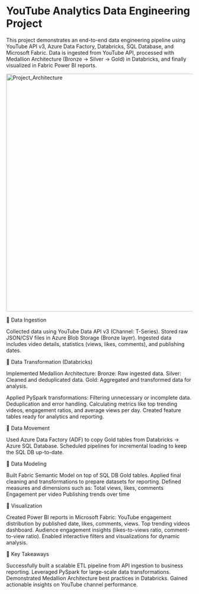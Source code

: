 # YouTube Analytics Data Engineering Project

This project demonstrates an end-to-end data engineering pipeline using YouTube API v3, Azure Data Factory, Databricks, SQL Database, and Microsoft Fabric.
Data is ingested from YouTube API, processed with Medallion Architecture (Bronze → Silver → Gold) in Databricks, and finally visualized in Fabric Power BI reports.


<img width="1632" height="640" alt="Project_Architecture" src="https://github.com/user-attachments/assets/d62ddfc2-c700-4226-aac1-1b47c82ef9ac" />


🔹 Data Ingestion

Collected data using YouTube Data API v3 (Channel: T-Series).
Stored raw JSON/CSV files in Azure Blob Storage (Bronze layer).
Ingested data includes video details, statistics (views, likes, comments), and publishing dates.

🔹 Data Transformation (Databricks)

Implemented Medallion Architecture:
Bronze: Raw ingested data.
Silver: Cleaned and deduplicated data.
Gold: Aggregated and transformed data for analysis.

Applied PySpark transformations:
Filtering unnecessary or incomplete data.
Deduplication and error handling.
Calculating metrics like top trending videos, engagement ratios, and average views per day.
Created feature tables ready for analytics and reporting.

🔹 Data Movement

Used Azure Data Factory (ADF) to copy Gold tables from Databricks → Azure SQL Database.
Scheduled pipelines for incremental loading to keep the SQL DB up-to-date.

🔹 Data Modeling

Built Fabric Semantic Model on top of SQL DB Gold tables.
Applied final cleaning and transformations to prepare datasets for reporting.
Defined measures and dimensions such as:
Total views, likes, comments
Engagement per video
Publishing trends over time

🔹 Visualization

Created Power BI reports in Microsoft Fabric:
YouTube engagement distribution by published date, likes, comments, views.
Top trending videos dashboard.
Audience engagement insights (likes-to-views ratio, comment-to-view ratio).
Enabled interactive filters and visualizations for dynamic analysis.

🔹 Key Takeaways

Successfully built a scalable ETL pipeline from API ingestion to business reporting.
Leveraged PySpark for large-scale data transformations.
Demonstrated Medallion Architecture best practices in Databricks.
Gained actionable insights on YouTube channel performance.
